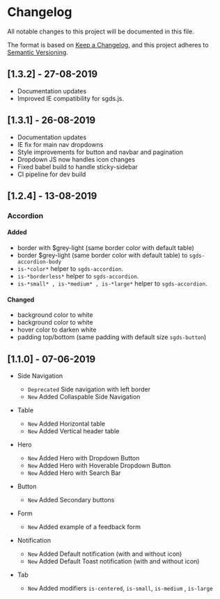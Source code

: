 # Changelog
All notable changes to this project will be documented in this file.

The format is based on [Keep a Changelog](https://keepachangelog.com/en/1.0.0/),
and this project adheres to [Semantic Versioning](https://semver.org/spec/v2.0.0.html).

## [1.3.2] - 27-08-2019

- Documentation updates
- Improved IE compatibility for sgds.js.

## [1.3.1] - 26-08-2019

- Documentation updates
- IE fix for main nav dropdowns
- Style improvements for button and navbar and pagination
- Dropdown JS now handles icon changes
- Fixed babel build to handle sticky-sidebar
- CI pipeline for dev build

## [1.2.4] - 13-08-2019

### Accordion
#### Added
- border with $grey-light (same border color with default table)
- border $grey-light (same border color with default table) to `sgds-accordion-body`
- `is-*color*` helper to `sgds-accordion`.
- `is-*borderless*` helper to `sgds-accordion`.
- `is-*small* , is-*medium* , is-*large*` helper to `sgds-accordion`.
#### Changed
- background color to white
- background color to white
- hover color to darken white
- padding top/bottom (same padding with default size `sgds-button`)


## [1.1.0] - 07-06-2019

-   Side Navigation

    -   `Deprecated` Side navigation with left border
    -   `New` Added Collaspable Side Navigation
-   Table

    -   `New` Added Horizontal table
    -   `New` Added Vertical header table
-   Hero

    -   `New` Added Hero with Dropdown Button
    -   `New` Added Hero with Hoverable Dropdown Button
    -   `New` Added Hero with Search Bar
-   Button

    -   `New` Added Secondary buttons
-   Form

    -   `New` Added example of a feedback form
-   Notification

    -   `New` Added Default notification (with and without icon)
    -   `New` Added Default Toast notification (with and without icon)
-   Tab
    -   `New` Added modifiers `is-centered`, `is-small`, `is-medium` , `is-large`